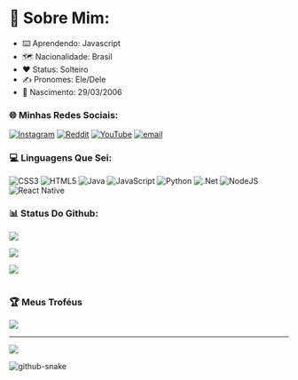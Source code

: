 # 💫 Sobre Mim:
 - ⌨️ Aprendendo: Javascript<br>
 - 🗺️ Nacionalidade: Brasil<br>
 - ❤️ Status: Solteiro<br>
 - ✍️ Pronomes: Ele/Dele<br>
 - 👶 Nascimento: 29/03/2006<br>


### 🌐 Minhas Redes Sociais:
[![Instagram](https://img.shields.io/badge/Instagram-%23E4405F.svg?logo=Instagram&logoColor=white)](https://instagram.com/aquele_dober) [![Reddit](https://img.shields.io/badge/Reddit-%23FF4500.svg?logo=Reddit&logoColor=white)](https://reddit.com/user/Daniel_Aquele_Dober) [![YouTube](https://img.shields.io/badge/YouTube-%23FF0000.svg?logo=YouTube&logoColor=white)](https://youtube.com/@tio_dober?si=2kCuL6kkmfdxx_CG) [![email](https://img.shields.io/badge/Email-D14836?logo=gmail&logoColor=white)](mailto:pumpkintorricelligauss@gmail.com) 

### 💻 Linguagens Que Sei:
![CSS3](https://img.shields.io/badge/css3-%231572B6.svg?style=for-the-badge&logo=css3&logoColor=white) ![HTML5](https://img.shields.io/badge/html5-%23E34F26.svg?style=for-the-badge&logo=html5&logoColor=white) ![Java](https://img.shields.io/badge/java-%23ED8B00.svg?style=for-the-badge&logo=openjdk&logoColor=white) ![JavaScript](https://img.shields.io/badge/javascript-%23323330.svg?style=for-the-badge&logo=javascript&logoColor=%23F7DF1E) ![Python](https://img.shields.io/badge/python-3670A0?style=for-the-badge&logo=python&logoColor=ffdd54) ![.Net](https://img.shields.io/badge/.NET-5C2D91?style=for-the-badge&logo=.net&logoColor=white) ![NodeJS](https://img.shields.io/badge/node.js-6DA55F?style=for-the-badge&logo=node.js&logoColor=white) ![React Native](https://img.shields.io/badge/react_native-%2320232a.svg?style=for-the-badge&logo=react&logoColor=%2361DAFB)
### 📊 Status Do Github:

![](https://github-readme-stats.vercel.app/api?username=Daniel-C-Reynaud&show_icons=true&theme=dark&hide_border=false&include_all_commits=true&count_private=false)
<br>

![](https://github-readme-streak-stats.herokuapp.com/?user=Daniel-C-Reynaud&theme=dark&hide_border=false)
<br>

![](https://github-readme-stats.vercel.app/api/top-langs/?username=Daniel-C-Reynaud&theme=dark&hide_border=false&include_all_commits=true&count_private=false&layout=donut-vertical)
<br>
<br>

### 🏆 Meus Troféus
![](https://github-profile-trophy.vercel.app/?username=Daniel-C-Reynaud&theme=radical&no-frame=false&no-bg=false&margin-w=4)
</br>

---
[![](https://visitcount.itsvg.in/api?id=Daniel-C-Reynaud&icon=1&color=1)](https://visitcount.itsvg.in)

<picture>
  <source media="(prefers-color-scheme: dark)" srcset="https://raw.githubusercontent.com/tobiasmeyhoefer/tobiasmeyhoefer/output/github-snake-dark.svg" />
  <source media="(prefers-color-scheme: light)" srcset="https://raw.githubusercontent.com/tobiasmeyhoefer/tobiasmeyhoefer/output/github-snake.svg" />
  <img alt="github-snake" src="https://raw.githubusercontent.com/tobiasmeyhoefer/tobiasmeyhoefer/output/github-snake.svg"/>
</picture>
